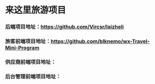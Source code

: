 # 来这里旅游项目

### 后端项目地址：https://github.com/Vircsr/laizheli
### 旅客前端项目地址：https://github.com/blknemo/wx-Travel-Mini-Program
### 供应商前端项目地址：
### 后台管理前端项目地址：
